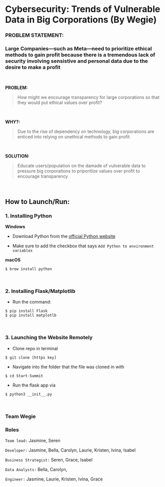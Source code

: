 # Cybersecurity: Trends of Vulnerable Data in Big Corporations (By Wegie)

### <b>PROBLEM STATEMENT:</b>
### Large Companies—such as Meta—need to prioritize ethical methods to gain profit because there is a tremendous lack of security involving sensistive and personal data due to the desire to make a profit

</br>

**PROBLEM:**

>How might we encourage transparency for large corporations so that they would put ethical values over profit?

</br>


**WHY?:** 

>Due to the rise of dependency on technology, big corporations are enticed into relying on unethical methods to gain profit

</br>


**SOLUTION:** 

>Educate users/population on the damade of vulnerable data to pressure big corporations to priporitize values over profit to encourage transparency

</br>

## How to Launch/Run:

### 1. Installing Python

**Windows**

- Download Python from the [official Python website](https://www.python.org/downloads/)

- Make sure to add the checkbox that says `Add Python to environment variables`

**macOS**

```
$ brew install python
```

</br>

### 2. Installing Flask/Matplotlib

- Run the command:

```
$ pip install Flask
$ pip install matplotlb
```

</br>

### 3. Launching the Website Remotely

- Clone repo in terminal 
```
$ git clone [https key]
```

- Navigate into the folder that the file was cloned in with 

```
$ cd Start-Summit
```

- Run the flask app via 
```
$ python3 __init__.py
```

</br>

### Team Wegie

### Roles

`Team lead:` Jasmine, Seren

`Developer:` Jasmine, Bella, Carolyn, Laurie, Kristen, Ivina, Isabel

`Business Strategist:` Seren, Grace, Isabel

`Data Analysts:` Bella, Carolyn,

`Engineer:` Jasmine, Laurie, Kristen, Ivina, Grace
</br>
